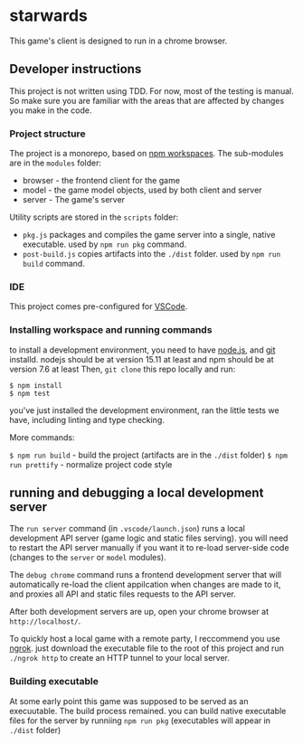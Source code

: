 # starwards

This game's client is designed to run in a chrome browser.

## Developer instructions

This project is not written using TDD. For now, most of the testing is manual. So make sure you are familiar with the areas that are affected by changes you make in the code.

### Project structure

The project is a monorepo, based on [npm workspaces](https://docs.npmjs.com/cli/v7/using-npm/workspaces). The sub-modules are in the `modules` folder:

-   browser - the frontend client for the game
-   model - the game model objects, used by both client and server
-   server - The game's server

Utility scripts are stored in the `scripts` folder:

-   `pkg.js` packages and compiles the game server into a single, native executable. used by `npm run pkg` command.
-   `post-build.js` copies artifacts into the `./dist` folder. used by `npm run build` command.

### IDE

This project comes pre-configured for [VSCode](https://code.visualstudio.com/).  
### Installing workspace and running commands

to install a development environment, you need to have [node.js](https://nodejs.org/en/download/), and [git](https://git-scm.com/book/en/v2/Getting-Started-Installing-Git) installd. nodejs should be at version 15.11 at least and npm should be at version 7.6 at least
Then, `git clone` this repo locally and run:

```
$ npm install
$ npm test
```

you've just installed the development environment, ran the little tests we have, including linting and type checking.

More commands:

`$ npm run build` - build the project (artifacts are in the `./dist` folder)
`$ npm run prettify` - normalize project code style

## running and debugging a local development server

The `run server` command (in `.vscode/launch.json`) runs a local development API server (game logic and static files serving). you will need to restart the API server manually if you want it to re-load server-side code (changes to the `server` or `model` modules). 

The `debug chrome` command runs a frontend development server that will automatically re-load the client appilcation when changes are made to it, and proxies all API and static files requests to the API server.

After both development servers are up, open your chrome browser at `http://localhost/`.

To quickly host a local game with a remote party, I reccommend you use [ngrok](https://ngrok.com/). just download the executable file to the root of this project and run `./ngrok http` to create an HTTP tunnel to your local server.

### Building executable

At some early point this game was supposed to be served as an execuutable. The build process remained. you can build native executable files for the server by runniing `npm run pkg` (executables will appear in `./dist` folder)
